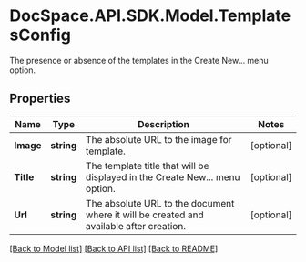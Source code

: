 # DocSpace.API.SDK.Model.TemplatesConfig
The presence or absence of the templates in the Create New... menu option.

## Properties

Name | Type | Description | Notes
------------ | ------------- | ------------- | -------------
**Image** | **string** | The absolute URL to the image for template. | [optional] 
**Title** | **string** | The template title that will be displayed in the Create New... menu option. | [optional] 
**Url** | **string** | The absolute URL to the document where it will be created and available after creation. | [optional] 

[[Back to Model list]](../README.md#documentation-for-models) [[Back to API list]](../README.md#documentation-for-api-endpoints) [[Back to README]](../README.md)

